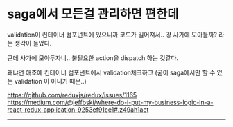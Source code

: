 # saga에서 모든걸 관리하면 편한데

validation이 컨테이너 컴포넌트에 있으니까 코드가 길어져서.. 걍 사가에 모아둘까? 라는 생각이 들었다.

근데 사가에 모아두자니.. 불필요한 action을 dispatch 하는 것같다.

왜냐면 애초에 컨테이너 컴포넌트에서 validation체크하고 (굳이 saga에서만 할 수 있는 validation 이 아니기 때문..)

https://github.com/reduxjs/redux/issues/1165
https://medium.com/@jeffbski/where-do-i-put-my-business-logic-in-a-react-redux-application-9253ef91ce1#.z49ah1act

--- 